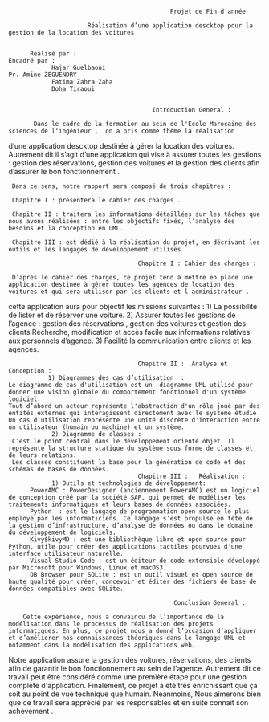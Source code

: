                                                  Projet de Fin d’année 
                                          
                          Réalisation d’une application descktop pour la gestion de la location des voitures
                          
                     
          Réalisé par :                                                                  Encadré par :
                Hajar Guelbaoui                                                               Pr. Amine ZEGUENDRY
                Fatima Zahra Zaha
                Doha Tiraoui
                
                
                                            Introduction General :

           Dans le cadre de la formation au sein de l'Ecole Marocaine des sciences de l'ingénieur ,  on a pris comme thème la réalisation 
d’une application descktop destinée à gérer la location des voitures. Autrement dit il s’agit d’une application qui vise à assurer toutes les gestions : gestion des réservations, gestion des voitures et la gestion des clients afin d’assurer le bon fonctionnement .

     Dans ce sens, notre rapport sera composé de trois chapitres : 
     
     Chapitre I : présentera le cahier des charges .
     
     Chapitre II : traitera les informations détaillées sur les tâches que nous avons réalisées : entre les objectifs fixés, l’analyse des besoins et la conception en UML.

     Chapitre III : est dédié à la réalisation du projet, en décrivant les outils et les langages de développement utilisés
   
                                        Chapitre I : Cahier des charges :
   
     D’après le cahier des charges, ce projet tend à mettre en place une application destinée à gérer toutes les agences de location des voitures et qui sera utiliser par les clients et l'administrateur .
   cette application aura pour objectif les missions suivantes :
         1) La possibilité de lister et de réserver une voiture.
         2) Assurer toutes les gestions de l’agence : gestion des réservations , gestion des voitures et gestion des clients.Recherche, modification et accès facile aux informations relatives aux personnels d’agence.
         3) Facilité la communication entre clients et les agences.
         
                                        Chapitre II :  Analyse et Conception :
               1) Diagrammes des cas d’utilisation  :
    Le diagramme de cas d'utilisation est un  diagramme UML utilisé pour donner une vision globale du comportement fonctionnel d'un système logiciel.   
    Tout d’abord un acteur représente l'abstraction d'un rôle joué par des entités externes qui interagissent directement avec le système étudié
    Un cas d'utilisation représente une unité discrète d'interaction entre un utilisateur (humain ou machine) et un système.
                2) Diagramme de classes :
     C’est le point central dans le développement orienté objet. Il représente la structure statique du système sous forme de classes et de leurs relations. 
     Les classes constituent la base pour la génération de code et des schémas de bases de données.
                                        Chapitre III :   Réalisation :
                1) Outils et technologies de développement:
          PowerAMC : PowerDesigner (anciennement PowerAMC) est un logiciel de conception créé par la société SAP, qui permet de modéliser les traitements informatiques et leurs bases de données associées.
          Python  : est le langage de programmation open source le plus employé par les informaticiens. Ce langage s’est propulsé en tête de la gestion d’infrastructure, d’analyse de données ou dans le domaine du développement de logiciels.
          Kivy$kivyMD : est une bibliothèque libre et open source pour Python, utile pour créer des applications tactiles pourvues d'une interface utilisateur naturelle.
          Visual Studio Code : est un éditeur de code extensible développé par Microsoft pour Windows, Linux et macOS3.
          DB Browser pour SQLite : est un outil visuel et open source de haute qualité pour créer, concevoir et éditer des fichiers de base de données compatibles avec SQLite.
          
                                                  Conclusion General :
       
        Cette expérience, nous a convaincu de l’importance de la modélisation dans le processus de réalisation des projets informatiques. En plus, ce projet nous a donné l’occasion d’appliquer et d’améliorer nos connaissances théoriques dans le langage UML et notamment dans la modélisation des applications web. 
Notre application assure la gestion des voitures, réservations, des clients afin de garantir le bon fonctionnement au sein de l'agence. Autrement dit ce travail peut être considéré comme une première étape pour une gestion complète d'application. 
Finalement, ce projet a été très enrichissant que ça soit au point de vue technique que humain.
   Néanmoins, Nous aimerons bien que ce travail sera apprécié par les responsables et en suite connait son achèvement .
         

